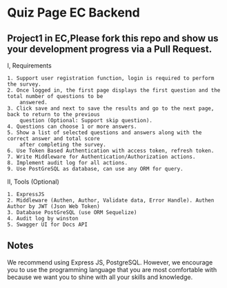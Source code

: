 # Quiz Page EC Backend

## Project1 in EC,Please fork this repo and show us your development progress via a Pull Request.

I, Requirements

	1. Support user registration function, login is required to perform the survey.
	2. Once logged in, the first page displays the first question and the total number of questions to be
		answered.
	3. Click save and next to save the results and go to the next page, back to return to the previous
		question (Optional: Support skip question).
	4. Questions can choose 1 or more answers.
	5. Show a list of selected questions and answers along with the correct answer and total score
		after completing the survey.
	6. Use Token Based Authentication with access token, refresh token.
	7. Write Middleware for Authentication/Authorization actions.
	8. Implement audit log for all actions.
	9. Use PostGreSQL as database, can use any ORM for query.
  
II, Tools (Optional)

	1. ExpressJS
	2. Middleware (Authen, Author, Validate data, Error Handle). Authen Author by JWT (Json Web Token)
	3. Database PostGreSQL (use ORM Sequelize)
	4. Audit log by winston
	5. Swagger UI for Docs API 
  
## Notes
We recommend using Express JS, PostgreSQL. However, we encourage you to use the programming language that you are most comfortable with because we want you to shine with all your skills and knowledge.
